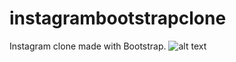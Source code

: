 # instagrambootstrapclone
Instagram clone made with Bootstrap.
![alt text](https://github.com/Burak-inci/Web-gelistirme/blob/main/Bootstrap/instagramclone/instagramclone.png)
